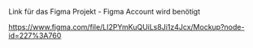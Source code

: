 Link für das Figma Projekt - Figma Account wird benötigt

https://www.figma.com/file/LI2PYmKuQUiLs8Ji1z4Jcx/Mockup?node-id=227%3A760

